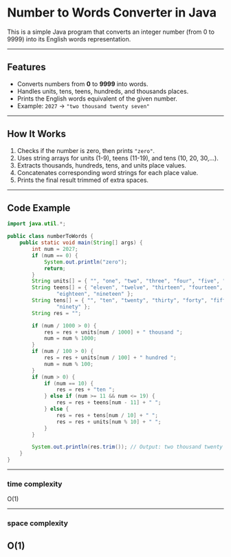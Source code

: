 # Number to Words Converter in Java

This is a simple Java program that converts an integer number (from 0 to 9999) into its English words representation.

---

## Features

- Converts numbers from **0** to **9999** into words.
- Handles units, tens, teens, hundreds, and thousands places.
- Prints the English words equivalent of the given number.
- Example: `2027` → `"two thousand twenty seven"`

---

## How It Works

1. Checks if the number is zero, then prints `"zero"`.
2. Uses string arrays for units (1-9), teens (11-19), and tens (10, 20, 30,...).
3. Extracts thousands, hundreds, tens, and units place values.
4. Concatenates corresponding word strings for each place value.
5. Prints the final result trimmed of extra spaces.

---

## Code Example

```java
import java.util.*;

public class numberToWords {
    public static void main(String[] args) {
        int num = 2027;
        if (num == 0) {
            System.out.println("zero");
            return;
        }
        String units[] = { "", "one", "two", "three", "four", "five", "six", "seven", "eight", "nine" };
        String teens[] = { "eleven", "twelve", "thirteen", "fourteen", "fifteen", "sixteen", "seventeen",
                "eighteen", "nineteen" };
        String tens[] = { "", "ten", "twenty", "thirty", "forty", "fifty", "sixty", "seventy", "eighty",
                "ninety" };
        String res = "";

        if (num / 1000 > 0) {
            res = res + units[num / 1000] + " thousand ";
            num = num % 1000;
        }
        if (num / 100 > 0) {
            res = res + units[num / 100] + " hundred ";
            num = num % 100;
        }
        if (num > 0) {
            if (num == 10) {
                res = res + "ten ";
            } else if (num >= 11 && num <= 19) {
                res = res + teens[num - 11] + " ";
            } else {
                res = res + tens[num / 10] + " ";
                res = res + units[num % 10] + " ";
            }
        }

        System.out.println(res.trim()); // Output: two thousand twenty seven
    }
}
```


---
### time complexity
O(1)

---
### space   complexity 
O(1)
---
